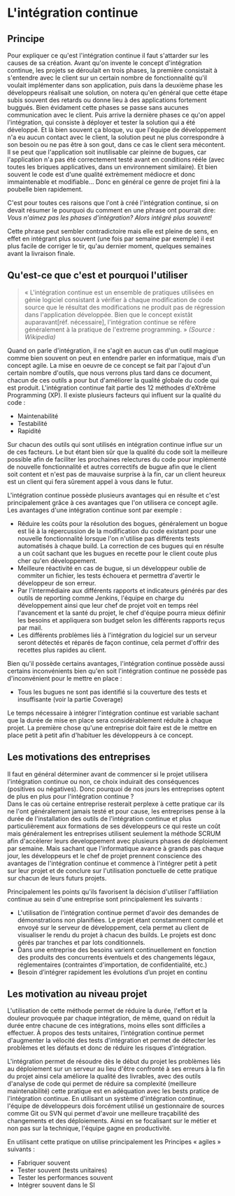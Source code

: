 # L'intégration continue

## Principe

Pour expliquer ce qu'est l'intégration continue il faut s'attarder sur les causes de sa création. Avant qu'on invente le concept d'intégration continue, les projets se déroulait en trois phases, la première consistait à s'entendre avec le client sur un certain nombre de fonctionnalité qu'il voulait implémenter dans son application, puis dans la deuxième phase les développeurs réalisait une solution, on notera qu'en général que cette étape subis souvent des retards ou donne lieu à des applications fortement buggués. Bien évidament cette phases se passe sans aucunes communication avec le client. Puis arrive la dernière phases ce qu'on appel l'intégration, qui consiste à déployer et tester la solution qui a été développé. Et là bien souvent ça bloque, vu que l'équipe de développement n'a eu aucun contact avec le client, la solution peut ne plus correspondre à son besoin ou ne pas être à son gout, dans ce cas le client sera mécontent. Il se peut que l'application soit inutilisable car pleinne de bugues, car l'application n'a pas été correctement testé avant en conditions rééle (avec toutes les briques applicatives, dans un environnement similaire). Et bien souvent le code est d'une qualité extrèmement médiocre et donc immaintenable et modifiable... Donc en général ce genre de projet fini à la poubelle bien rapidement.

C'est pour toutes ces raisons que l'ont à créé l'intégration continue, si on devait résumer le pourquoi du comment en une phrase ont pourrait dire:  
*Vous n'aimez pas les phases d'intégration? Alors intégré plus souvent!*

Cette phrase peut sembler contradictoire mais elle est pleine de sens, en effet en intégrant plus souvent (une fois par semaine par exemple) il est plus facile de corriger le tir, qu'au dernier moment, quelques semaines avant la livraison finale.

## Qu'est-ce que c'est et pourquoi l'utiliser

> « L'intégration continue est un ensemble de pratiques utilisées en génie logiciel consistant à vérifier à chaque modification de code source que le résultat des modifications ne produit pas de régression dans l'application développée. Bien que le concept existât auparavant[réf. nécessaire], l'intégration continue se réfère généralement à la pratique de l'extreme programming. » *(Source : Wikipedia)*

Quand on parle d'intégration, il ne s'agit en aucun cas d'un outil magique comme bien souvent on peut en entendre parler en informatique, mais d'un concept agile. La mise en oeuvre de ce concept se fait par l'ajout d'un certain nombre d'outils, que nous verrons plus tard dans ce document, chacun de ces outils a pour but d'améliorer la qualité globale du code qui est produit. L'intégration continue fait partie des 12 méthodes d'eXtrême Programming (XP). Il existe plusieurs facteurs qui influent sur la qualité du code :

* Maintenabilité
* Testabilité
* Rapidité

Sur chacun des outils qui sont utilisés en intégration continue influe sur un de ces facteurs. Le but étant bien sûr que la qualité du code soit la meilleure possible afin de faciliter les prochaines relectures du code pour implémenté de nouvelle fonctionnalité et autres correctifs de bugue afin que le client soit content et n'est pas de mauvaise surprise à la fin, car un client heureux est un client qui fera sûrement appel à vous dans le futur.

<!-- Avantage -->
L'intégration continue possède plusieurs avantages qui en résulte et c'est principalement grâce à ces avantages que l'on utilisera ce concept agile. Les avantages d'une intégration continue sont par exemple :

- Réduire les coûts pour la résolution des bogues, généralement un bogue est lié à la répercussion de la modification du code existant pour une nouvelle fonctionnalité lorsque l'on n'utilise pas différents tests automatisés à chaque build. La correction de ces bugues qui en résulte a un coût sachant que les bugues en recette pour le client coute plus cher qu'en développement.
- Meilleure réactivité en cas de bugue, si un développeur oublie de commiter un fichier, les tests échouera et permettra d'avertir le développeur de son erreur.
- Par l'intermédiaire aux différents rapports et indicateurs générés par des outils de reporting comme Jenkins, l'équipe en charge du développement ainsi que leur chef de projet voit en temps réel l'avancement et la santé du projet, le chef d'équipe pourra mieux définir les besoins et appliquera son budget selon les différents rapports reçus par mail.
- Les différents problèmes liés à l'intégration du logiciel sur un serveur seront détectés et réparés de façon continue, cela permet d'offrir des recettes plus rapides au client.

<!-- Inconvénient -->
Bien qu'il possède certains avantages, l'intégration continue possède aussi certains inconvénients bien qu'en soit l'intégration continue ne possède pas d'inconvénient pour le mettre en place :

- Tous les bugues ne sont pas identifié si la couverture des tests et insuffisante (voir la partie Coverage)

Le temps nécessaire à intégrer l'intégration continue est variable sachant que la durée de mise en place sera considérablement réduite à chaque projet. La première chose qu'une entreprise doit faire est de le mettre en place petit à petit afin d'habituer les développeurs à ce concept.


<!-- Etape de l'integration continue -->
<!-- Les 8 bonnes pratiques du developpeur -->

## Les motivations des entreprises

Il faut en général déterminer avant de commencer si le projet utilisera l'intégration continue ou non, ce choix induirait des conséquences (positives ou négatives). Donc pourquoi de nos jours les entreprises optent de plus en plus pour l'intégration continue ?  
Dans le cas où certaine entreprise resterait perplexe à cette pratique car ils ne l'ont généralement jamais testé et pour cause, les entreprises pense à la durée de l'installation des outils de l'intégration continue et plus particulièrement aux formations de ses développeurs ce qui reste un coût mais généralement les entreprises utilisent seulement la méthode SCRUM afin d'accèlerer leurs developpement avec plusieurs phases de déploiement par semaine. Mais sachant que l'informatique avance à grands pas chaque jour, les développeurs et le chef de projet prennent conscience des avantages de l'intégration continue et commence à l'intégrer petit à petit sur leur projet et de conclure sur l'utilisation ponctuelle de cette pratique sur chacun de leurs futurs projets.

Principalement les points qu'ils favorisent la décision d'utiliser l'affiliation continue au sein d'une entreprise sont principalement les suivants :

* L'utilisation de l'intégration continue permet d'avoir des demandes de démonstrations non planifiées. Le projet étant constamment compilé et envoyé sur le serveur de développement, cela permet au client de visualiser le rendu du projet à chacun des builds. Le projets est donc gérés par tranches et par lots conditionnels.
* Dans une entreprise des besoins varient continuellement en fonction des produits des concurrents éventuels et des changements légaux, réglementaires (contraintes d'importation, de confidentialité, etc.)
* Besoin d’intégrer rapidement les évolutions d’un projet en continu

## Les motivation au niveau projet

L'utilisation de cette méthode permet de réduire la durée, l'effort et la douleur provoquée par chaque intégration, de même, quand on réduit la durée entre chacune de ces intégrations, moins elles sont difficiles a effectuer. À propos des tests unitaires, l'intégration continue permet d'augmenter la vélocité des tests d'intégration et permet de détecter les problèmes et les défauts et donc de réduire les risques d'intégration.

L'intégration permet de résoudre dès le début du projet les problèmes liés au déploiement sur un serveur au lieu d'être confronté à ses erreurs à la fin du projet ainsi cela améliore la qualité des livrables, avec des outils d'analyse de code qui permet de réduire sa complexité (meilleure maintenabilité) cette pratique est en adéquation avec les bests pratice de l'intégration continue. En utilisant un système d'intégration continue, l'équipe de développeurs dois forcément utilisé un gestionnaire de sources comme Git ou SVN qui permet d'avoir une meilleure traçabilité des changements et des déploiements. Ainsi en se focalisant sur le métier et non pas sur la technique, l'équipe gagne en productivité.

En utilisant cette pratique on utilise principalement les Principes « agiles » suivants :

* Fabriquer souvent
* Tester souvent (tests unitaires)
* Tester les performances souvent
* Intégrer souvent dans le SI
